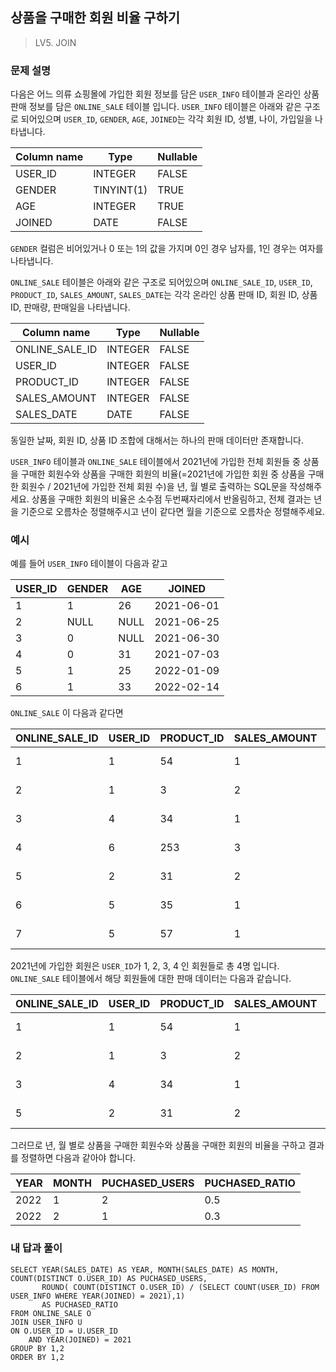 ## 상품을 구매한 회원 비율 구하기

> LV5. JOIN

### 문제 설명

다음은 어느 의류 쇼핑몰에 가입한 회원 정보를 담은 `USER_INFO` 테이블과 온라인 상품 판매 정보를 담은 `ONLINE_SALE` 테이블 입니다. `USER_INFO` 테이블은 아래와 같은 구조로 되어있으며 `USER_ID`, `GENDER`, `AGE`, `JOINED`는 각각 회원 ID, 성별, 나이, 가입일을 나타냅니다.

| Column name | Type       | Nullable |
| ----------- | ---------- | -------- |
| USER_ID     | INTEGER    | FALSE    |
| GENDER      | TINYINT(1) | TRUE     |
| AGE         | INTEGER    | TRUE     |
| JOINED      | DATE       | FALSE    |

`GENDER` 컬럼은 비어있거나 0 또는 1의 값을 가지며 0인 경우 남자를, 1인 경우는 여자를 나타냅니다.

`ONLINE_SALE` 테이블은 아래와 같은 구조로 되어있으며 `ONLINE_SALE_ID`, `USER_ID`, `PRODUCT_ID`, `SALES_AMOUNT`, `SALES_DATE`는 각각 온라인 상품 판매 ID, 회원 ID, 상품 ID, 판매량, 판매일을 나타냅니다.

| Column name    | Type    | Nullable |
| -------------- | ------- | -------- |
| ONLINE_SALE_ID | INTEGER | FALSE    |
| USER_ID        | INTEGER | FALSE    |
| PRODUCT_ID     | INTEGER | FALSE    |
| SALES_AMOUNT   | INTEGER | FALSE    |
| SALES_DATE     | DATE    | FALSE    |

동일한 날짜, 회원 ID, 상품 ID 조합에 대해서는 하나의 판매 데이터만 존재합니다.

`USER_INFO` 테이블과 `ONLINE_SALE` 테이블에서 2021년에 가입한 전체 회원들 중 상품을 구매한 회원수와 상품을 구매한 회원의 비율(=2021년에 가입한 회원 중 상품을 구매한 회원수 / 2021년에 가입한 전체 회원 수)을 년, 월 별로 출력하는 SQL문을 작성해주세요. 상품을 구매한 회원의 비율은 소수점 두번째자리에서 반올림하고, 전체 결과는 년을 기준으로 오름차순 정렬해주시고 년이 같다면 월을 기준으로 오름차순 정렬해주세요.

### 예시

예를 들어 `USER_INFO` 테이블이 다음과 같고

| USER_ID | GENDER | AGE  | JOINED     |
| ------- | ------ | ---- | ---------- |
| 1       | 1      | 26   | 2021-06-01 |
| 2       | NULL   | NULL | 2021-06-25 |
| 3       | 0      | NULL | 2021-06-30 |
| 4       | 0      | 31   | 2021-07-03 |
| 5       | 1      | 25   | 2022-01-09 |
| 6       | 1      | 33   | 2022-02-14 |

`ONLINE_SALE` 이 다음과 같다면

| ONLINE_SALE_ID | USER_ID | PRODUCT_ID | SALES_AMOUNT | SALES_DATE |
| -------------- | ------- | ---------- | ------------ | ---------- |
| 1              | 1       | 54         | 1            | 2022-01-01 |
| 2              | 1       | 3          | 2            | 2022-01-25 |
| 3              | 4       | 34         | 1            | 2022-01-30 |
| 4              | 6       | 253        | 3            | 2022-02-03 |
| 5              | 2       | 31         | 2            | 2022-02-09 |
| 6              | 5       | 35         | 1            | 2022-02-14 |
| 7              | 5       | 57         | 1            | 2022-02-18 |

2021년에 가입한 회원은 `USER_ID`가 1, 2, 3, 4 인 회원들로 총 4명 입니다. `ONLINE_SALE` 테이블에서 해당 회원들에 대한 판매 데이터는 다음과 같습니다.

| ONLINE_SALE_ID | USER_ID | PRODUCT_ID | SALES_AMOUNT | SALES_DATE |
| -------------- | ------- | ---------- | ------------ | ---------- |
| 1              | 1       | 54         | 1            | 2022-01-01 |
| 2              | 1       | 3          | 2            | 2022-01-25 |
| 3              | 4       | 34         | 1            | 2022-01-30 |
| 5              | 2       | 31         | 2            | 2022-02-09 |

그러므로 년, 월 별로 상품을 구매한 회원수와 상품을 구매한 회원의 비율을 구하고 결과를 정렬하면 다음과 같아야 합니다.

| YEAR | MONTH | PUCHASED_USERS | PUCHASED_RATIO |
| ---- | ----- | -------------- | -------------- |
| 2022 | 1     | 2              | 0.5            |
| 2022 | 2     | 1              | 0.3            |

### 내 답과 풀이

```mysql
SELECT YEAR(SALES_DATE) AS YEAR, MONTH(SALES_DATE) AS MONTH, COUNT(DISTINCT O.USER_ID) AS PUCHASED_USERS, 
       ROUND( COUNT(DISTINCT O.USER_ID) / (SELECT COUNT(USER_ID) FROM USER_INFO WHERE YEAR(JOINED) = 2021),1) 
       AS PUCHASED_RATIO
FROM ONLINE_SALE O
JOIN USER_INFO U
ON O.USER_ID = U.USER_ID
    AND YEAR(JOINED) = 2021
GROUP BY 1,2
ORDER BY 1,2
```

